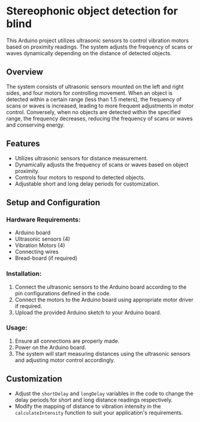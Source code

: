 # Stereophonic object detection for blind

This Arduino project utilizes ultrasonic sensors to control vibration motors based on proximity readings. The system adjusts the frequency of scans or waves dynamically depending on the distance of detected objects.

## Overview

The system consists of ultrasonic sensors mounted on the left and right sides, and four motors for controlling movement. When an object is detected within a certain range (less than 1.5 meters), the frequency of scans or waves is increased, leading to more frequent adjustments in motor control. Conversely, when no objects are detected within the specified range, the frequency decreases, reducing the frequency of scans or waves and conserving energy.

## Features

- Utilizes ultrasonic sensors for distance measurement.
- Dynamically adjusts the frequency of scans or waves based on object proximity.
- Controls four motors to respond to detected objects.
- Adjustable short and long delay periods for customization.

## Setup and Configuration

### Hardware Requirements:

- Arduino board
- Ultrasonic sensors (4)
- Vibration Motors (4)
- Connecting wires
- Bread-board (if required)

### Installation:

1. Connect the ultrasonic sensors to the Arduino board according to the pin configurations defined in the code.
2. Connect the motors to the Arduino board using appropriate motor driver if required.
3. Upload the provided Arduino sketch to your Arduino board.

### Usage:

1. Ensure all connections are properly made.
2. Power on the Arduino board.
3. The system will start measuring distances using the ultrasonic sensors and adjusting motor control accordingly.

## Customization

- Adjust the `shortDelay` and `longDelay` variables in the code to change the delay periods for short and long distance readings respectively.
- Modify the mapping of distance to vibration intensity in the `calculateIntensity` function to suit your application's requirements.
